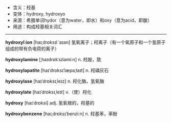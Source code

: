 - <span class="definition">含义：羟基</span>
- <span class="definition">变体：hydroxy, hydroxyo</span>
- <span class="definition">来源：希腊单词hydor（意为water，即水）和oxy（意为acid，即酸）</span>
- <span class="definition">用途：构成羟基相关词汇</span>

---

<span class="vocabulary">**hydroxyl ion**</span> [haɪˌdrɒksɪl ˈaɪən] 氢氧离子；羟离子（有一个氧原子和一个氢原子组成的带有负电荷的离子）

<span class="vocabulary">**hydroxylamine**</span> [ˌhaɪdrɒkˈsɪləmi:n] n. 羟胺，胲

<span class="vocabulary">**hydroxylapatite**</span> [haɪˈdrɒksɪˈlæpəˌtaɪt] n. 羟磷灰石

<span class="vocabulary">**hydroxylase**</span> [haɪˈdrɒksɪˌleɪz] n. 羟化酶，氢氧酶

<span class="vocabulary">**hydroxylate**</span> [haɪˈdrɒksɪˌleɪt] v.（使）羟化

<span class="vocabulary">**hydroxy**</span> [haɪˈdrɒksi] adj. 氢氧根的，羟基的

<span class="vocabulary">**hydroxybenzene**</span> [haɪˌdrɒksɪˈbenzi:n] n. 羟基苯，苯酚
